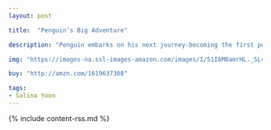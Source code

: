 ```yaml
---
layout: post

title:  "Penguin’s Big Adventure"

description: "Penguin embarks on his next journey-becoming the first penguin to explore the North Pole! Along the way, he says hello to all of his old friends. But when he finally reaches his destination, he realizes he’s all alone in a strange, foreign place…how will Penguin overcome his fears of the unknown and enjoy this new adventure?"

img: "https://images-na.ssl-images-amazon.com/images/I/51I6M8amrHL._SL480_.jpg"

buy: "http://amzn.com/1619637308"

tags:
- Salina Yoon
---
```


{% include content-rss.md %}